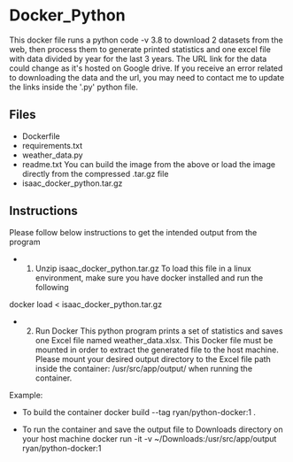 # Docker_Python
This docker file runs a python code -v 3.8 to download 2 datasets from the web, then process them to generate printed statistics and one excel file with data divided by year for the last 3 years. The URL link for the data could change as it's hosted on Google drive. If you receive an error related to downloading the data and the url, you may need to contact me to update the links inside the '.py' python file.

## Files
- Dockerfile
- requirements.txt
- weather_data.py
- readme.txt
You can build the image from the above or load the image directly from the compressed .tar.gz file
- isaac_docker_python.tar.gz

## Instructions
Please follow below instructions to get the intended output from the program

- 1) Unzip isaac_docker_python.tar.gz
To load this file in a linux environment, make sure you have docker installed and run the following

docker load < isaac_docker_python.tar.gz 

- 2) Run Docker
This python program prints a set of statistics and saves one Excel file named weather_data.xlsx.
This Docker file must be mounted in order to extract the generated file to the host machine. Please mount your desired output directory to the Excel file path inside the container: /usr/src/app/output/ when running the container.

Example:
- To build the container
docker build --tag ryan/python-docker:1 .

- To run the container and save the output file to Downloads directory on your host machine
docker run -it -v ~/Downloads:/usr/src/app/output ryan/python-docker:1
